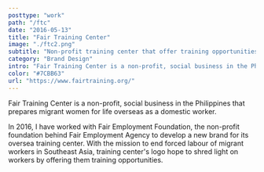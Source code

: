 ```yaml
---
posttype: "work"
path: "/ftc"
date: "2016-05-13"
title: "Fair Training Center"
image: "./ftc2.png"
subtitle: "Non-profit training center that offer training opportunities"
category: "Brand Design"
intro: "Fair Training Center is a non-profit, social business in the Philippines that prepares migrant women for life overseas as a domestic worker."
color: "#7CBB63"
url: "https://www.fairtraining.org/"
---
```


Fair Training Center is a non-profit, social business in the Philippines that prepares migrant women for life overseas as a domestic worker.

In 2016, I have worked with Fair Employment Foundation, the non-profit foundation behind Fair Employment Agency to develop a new brand for its oversea training center. With the mission to end forced labour of migrant workers in Southeast Asia, training center's logo hope to shred light on workers by offering them training opportunities. 